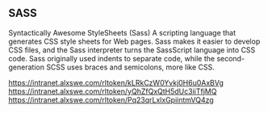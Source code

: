 ## SASS

Syntactically Awesome StyleSheets (Sass) A scripting language that generates CSS style sheets for Web pages. 
Sass makes it easier to develop CSS files, and the Sass interpreter turns the SassScript language into CSS code.
 Sass originally used indents to separate code, 
while the second-generation SCSS uses braces and semicolons, more like CSS.


https://intranet.alxswe.com/rltoken/kLRkCzW0Yvkj0H6u0AxBVg
https://intranet.alxswe.com/rltoken/yQhZfQxQtH5dUc3iiTfjMQ
https://intranet.alxswe.com/rltoken/Pq23qrLxlxGpiintmVQ4zg
